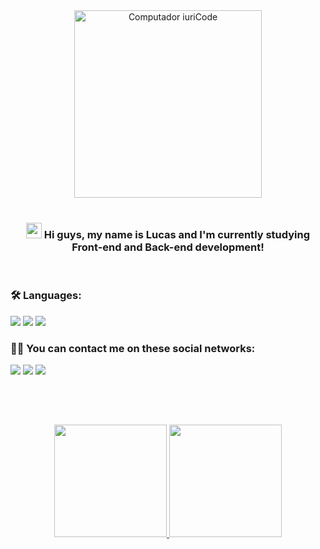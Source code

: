 <div align="center">
<img src="https://raw.githubusercontent.com/MicaelliMedeiros/micaellimedeiros/master/image/computer-illustration.png" min-width="400px" max-width="400px" width="300px" align="center" alt="Computador iuriCode">
</div>
<br>
<h3 align="center"> 
  <img src="https://raw.githubusercontent.com/kaueMarques/kaueMarques/master/hi.gif" width="25px">  Hi guys, my name is Lucas and I'm currently studying Front-end and Back-end development! 
</h3>
<br>
<h3 align="left">
  🛠     Languages:
</h3>
  <p align="left">
  <img src="https://img.shields.io/badge/HTML5-E34F26?style=for-the-badge&logo=html5&logoColor=white">
  <img src="https://img.shields.io/badge/CSS3-1572B6?style=for-the-badge&logo=css3&logoColor=white">
  <img src="https://img.shields.io/badge/JavaScript-323330?style=for-the-badge&logo=javascript&logoColor=F7DF1E">
  </p>


<h3 align="left">
  ✍🏼 <strong> You can contact me on these social networks: </strong>
</h3>

<p align="left">
  <a href="mailto:lucassantos1662@gmail.com" alt="Gmail">
  <img src="https://img.shields.io/badge/Gmail-D14836?style=for-the-badge&logo=gmail&logoColor=white" /></a>

  <a href="https://www.linkedin.com/in/lucas-damasceno07/" alt="Linkedin">
  <img src="https://img.shields.io/badge/LinkedIn-0077B5?style=for-the-badge&logo=linkedin&logoColor=white" /></a>

  <a href="https://www.instagram.com/showlucas_/" alt="Instagram">
  <img src="https://img.shields.io/badge/Instagram-E4405F?style=for-the-badge&logo=instagram&logoColor=white"/></a>
</p><br> 

##

<br>
<div align="center">
  <a href="https://github.com/lucasds2">
  <img height="180em" src="https://github-readme-stats.vercel.app/api?username=lucasds2&show_icons=true&theme=tokyonight&include_all_commits=true&count_private=true"/>
  <img height="180em" src="https://github-readme-stats.vercel.app/api/top-langs/?username=lucasds2&layout=compact&langs_count=7&theme=tokyonight"/>
</div>
